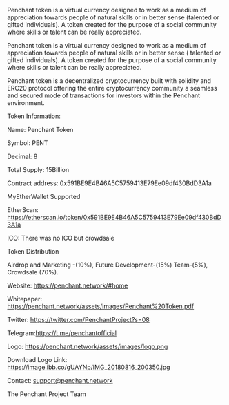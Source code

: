 Penchant token is a virtual currency designed to work as a medium of appreciation towards people 
of natural skills or in better sense (talented or gifted individuals). A token created for the purpose 
of a social community where skills or talent can be really appreciated.

Penchant token is a virtual currency designed to work as a medium of appreciation towards people of natural skills or in better sense ( talented or gifted individuals). A token created for the purpose of a social community where skills or talent can be really appreciated.

Penchant token is a decentralized cryptocurrency built with solidity and ERC20 protocol offering the entire cryptocurrency community a seamless and secured mode of transactions for investors within the Penchant environment.

Token Information:

Name: Penchant Token

Symbol: PENT

Decimal: 8

Total Supply: 15Billion

Contract address:
 0x591BE9E4B46A5C5759413E79Ee09df430BdD3A1a

MyEtherWallet Supported

EtherScan: https://etherscan.io/token/0x591BE9E4B46A5C5759413E79Ee09df430BdD3A1a

ICO: There was no ICO but crowdsale 

Token Distribution

Airdrop and Marketing -(10%), Future Development-(15%)
Team-(5%), Crowdsale (70%).

Website: https://penchant.network/#home

Whitepaper: 
https://penchant.network/assets/images/Penchant%20Token.pdf

Twitter: https://twitter.com/PenchantProject?s=08

Telegram:https://t.me/penchantofficial

Logo: 
https://penchant.network/assets/images/logo.png

Download Logo Link: https://image.ibb.co/gUAYNp/IMG_20180816_200350.jpg

Contact: support@penchant.network

The Penchant  Project Team
